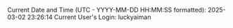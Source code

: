 Current Date and Time (UTC - YYYY-MM-DD HH:MM:SS formatted): 2025-03-02 23:26:14
Current User's Login: luckyaiman
